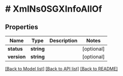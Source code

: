 # # XmlNs0SGXInfoAllOf

## Properties

Name | Type | Description | Notes
------------ | ------------- | ------------- | -------------
**status** | **string** |  | [optional]
**version** | **string** |  | [optional]

[[Back to Model list]](../../README.md#models) [[Back to API list]](../../README.md#endpoints) [[Back to README]](../../README.md)
